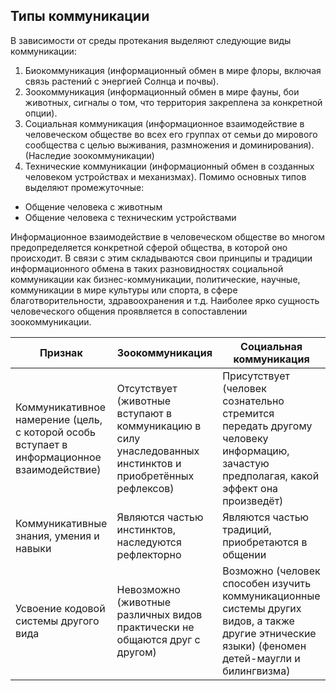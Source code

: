 ## Типы коммуникации
В зависимости от среды протекания выделяют следующие виды коммуникации:
1. Биокоммуникация (информационный обмен в мире флоры, включая связь растений с энергией Солнца и почвы).
2. Зоокоммуникация (информационный обмен в мире фауны, бои животных, сигналы о том, что территория закреплена за конкретной опции).
3. Социальная коммуникация (информационное взаимодействие в человеческом обществе во всех его группах от семьи до мирового сообщества с целью выживания, размножения и доминирования). (Наследие зоокоммуникации) 
4. Технические коммуникации (информационный обмен в созданных человеком устройствах и механизмах).
Помимо основных типов выделяют промежуточные:
- Общение человека с животным
- Общение человека с техническим устройствами

Информационное взаимодействие в человеческом обществе во многом предопределяется конкретной сферой общества, в которой оно происходит. В связи с этим складываются свои принципы и традиции информационного обмена в таких разновидностях социальной коммуникации как бизнес-коммуникации, политические, научные, коммуникации в мире культуры или спорта, в сфере благотворительности, здравоохранения и т.д. 
Наиболее ярко сущность человеческого общения проявляется в сопоставлении зоокоммуникации.


| **Признак**                                                                                | **Зоокоммуникация**                                                                                       | **Социальная коммуникация**                                                                                                                     |
| ------------------------------------------------------------------------------------------ | --------------------------------------------------------------------------------------------------------- | ----------------------------------------------------------------------------------------------------------------------------------------------- |
| Коммуникативное намерение (цель, с которой особь вступает в информационное взаимодействие) | Отсутствует (животные вступают в коммуникацию в силу унаследованных инстинктов и приобретённых рефлексов) | Присутствует (человек сознательно стремится передать другому человеку информацию, зачастую предполагая, какой эффект она произведёт)            |
| Коммуникативные знания, умения и навыки                                                    | Являются частью инстинктов, наследуются рефлекторно                                                       | Являются частью традиций, приобретаются в общении                                                                                               |
| Усвоение кодовой системы другого вида                                                      | Невозможно (животные различных видов практически не общаются друг с другом)                               | Возможно (человек способен изучить коммуникационные системы других видов, а также другие этнические языки) (феномен детей-маугли и билингвизма) |
